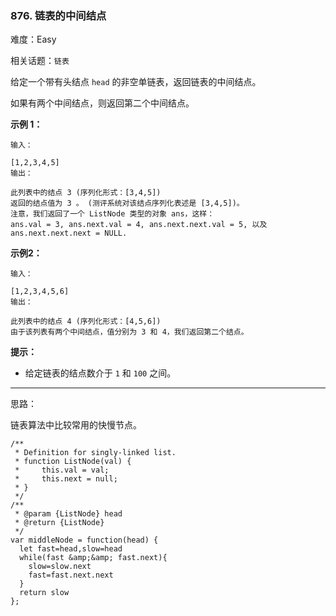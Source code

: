 ### 876. 链表的中间结点

难度：Easy

相关话题：`链表`

给定一个带有头结点 `head` 的非空单链表，返回链表的中间结点。



如果有两个中间结点，则返回第二个中间结点。







 **示例 1：** 





```
输入：

[1,2,3,4,5]
输出：

此列表中的结点 3 (序列化形式：[3,4,5])
返回的结点值为 3 。 (测评系统对该结点序列化表述是 [3,4,5])。
注意，我们返回了一个 ListNode 类型的对象 ans，这样：
ans.val = 3, ans.next.val = 4, ans.next.next.val = 5, 以及 ans.next.next.next = NULL.

```

 **示例2：** 





```
输入：

[1,2,3,4,5,6]
输出：

此列表中的结点 4 (序列化形式：[4,5,6])
由于该列表有两个中间结点，值分别为 3 和 4，我们返回第二个结点。

```





 **提示：** 





* 给定链表的结点数介于 `1` 和 `100` 之间。






-----

思路：

链表算法中比较常用的快慢节点。


```
/**
 * Definition for singly-linked list.
 * function ListNode(val) {
 *     this.val = val;
 *     this.next = null;
 * }
 */
/**
 * @param {ListNode} head
 * @return {ListNode}
 */
var middleNode = function(head) {
  let fast=head,slow=head
  while(fast &amp;&amp; fast.next){
    slow=slow.next
    fast=fast.next.next
  }
  return slow
};



```

